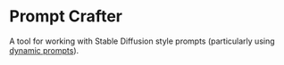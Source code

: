 # Prompt Crafter

A tool for working with Stable Diffusion style prompts (particularly using [dynamic prompts](https://github.com/adieyal/sd-dynamic-prompts/)).
